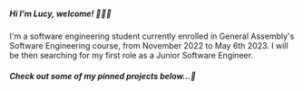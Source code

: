 ##### Hi I'm Lucy, welcome! 👩🏻‍💻

I'm a software engineering student currently enrolled in General Assembly's Software Engineering course, from November 2022 to May 6th 2023. I will be then searching for my first role as a Junior Software Engineer.

##### Check out some of my pinned projects below...🌱 
